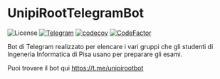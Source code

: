 # UnipiRootTelegramBot

![License](https://img.shields.io/badge/license-GPLv3-yellow.svg)
[![Telegram](https://img.shields.io/badge/telegram-unipirootbot-blue.svg)](https://t.me/unipirootbot)
[![codecov](https://codecov.io/gh/aadeg/UnipiRootTelegramBot/branch/master/graph/badge.svg?token=KCAGWKCHQQ)](https://codecov.io/gh/aadeg/UnipiRootTelegramBot)
[![CodeFactor](https://www.codefactor.io/repository/github/aadeg/unipiroottelegrambot/badge/master)](https://www.codefactor.io/repository/github/aadeg/unipiroottelegrambot/overview/master)

Bot di Telegram realizzato per elencare i vari gruppi che gli studenti di Ingeneria Informatica di Pisa usano per preparare gli esami.

Puoi trovare il bot qui https://t.me/unipirootbot

